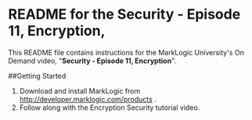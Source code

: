 # README for the Security - Episode 11, Encryption, 
This README file contains instructions for the MarkLogic University's On Demand video, "**Security - Episode 11, Encryption**".

##Getting Started

1. Download and install MarkLogic from <http://developer.marklogic.com/products> .
5. Follow along with the Encryption Security tutorial video. 

